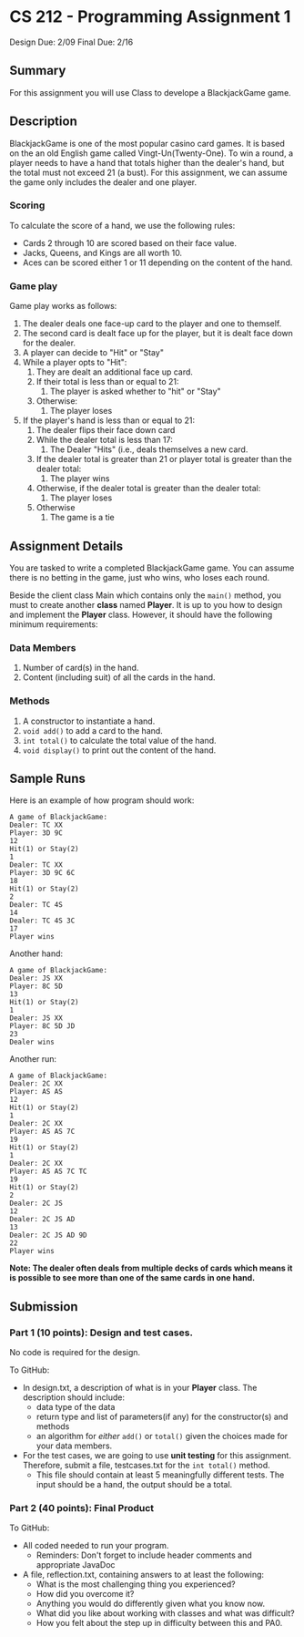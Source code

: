 # CS 212 - Programming Assignment 1
Design Due: 2/09
Final Due: 2/16

## Summary
For this assignment you will use Class to develope a BlackjackGame game.

## Description
BlackjackGame is one of the most popular casino card games. It is based on the an old English game called Vingt-Un(Twenty-One). To win a round, a player needs to have a hand that totals higher than the dealer's hand, but the total must not exceed 21 (a bust). For this assignment, we can assume the game only includes the dealer and one player.

### Scoring
To calculate the score of a hand, we use the following rules:  
* Cards 2 through 10 are scored based on their face value.  
* Jacks, Queens, and Kings are all worth 10.  
* Aces can be scored either 1 or 11 depending on the content of the hand.  

### Game play
Game play works as follows:  
1. The dealer deals one face-up card to the player and one to themself.  
2. The second card is dealt face up for the player, but it is dealt face down for the dealer.    
3. A player can decide to "Hit" or "Stay"  
4. While a player opts to "Hit":  
    1. They are dealt an additional face up card.  
    2. If their total is less than or equal to 21:  
        1. The player is asked whether to "hit" or "Stay"  
    3. Otherwise:
        1. The player loses  
5. If the player's hand is less than or equal to 21:  
    1. The dealer flips their face down card
    2. While the dealer total is less than 17:
        1. The Dealer "Hits" (i.e., deals themselves a new card.
    3. If the dealer total is greater than 21 or player total is greater than the dealer total:
        1. The player wins
    4. Otherwise, if the dealer total is greater than the dealer total:
        1. The player loses
    5. Otherwise
        1. The game is a tie

## Assignment Details
You are tasked to write a completed BlackjackGame game. You can assume there is no betting in the game, just who wins, who loses each round.

Beside the client class Main which contains only the `main()` method, you must to create another **class** named **Player**. It is up to you how to design and implement the **Player** class. However, it should have the following minimum requirements:

### Data Members

1. Number of card(s) in the hand.
2. Content (including suit) of all the cards in the hand.

### Methods

1. A constructor to instantiate a hand.
2. `void add()` to add a card to the hand.
3. `int total()` to calculate the total value of the hand.
4. `void display()` to print out the content of the hand.

## Sample Runs

Here is an example of how program should work:

```
A game of BlackjackGame:
Dealer: TC XX
Player: 3D 9C 
12
Hit(1) or Stay(2)
1
Dealer: TC XX
Player: 3D 9C 6C 
18
Hit(1) or Stay(2)
2
Dealer: TC 4S 
14
Dealer: TC 4S 3C 
17
Player wins
```
Another hand:

```
A game of BlackjackGame:
Dealer: JS XX
Player: 8C 5D 
13
Hit(1) or Stay(2)
1
Dealer: JS XX
Player: 8C 5D JD 
23
Dealer wins
```

Another run:

```
A game of BlackjackGame:
Dealer: 2C XX
Player: AS AS 
12
Hit(1) or Stay(2)
1
Dealer: 2C XX
Player: AS AS 7C 
19
Hit(1) or Stay(2)
1
Dealer: 2C XX
Player: AS AS 7C TC 
19
Hit(1) or Stay(2)
2
Dealer: 2C JS 
12
Dealer: 2C JS AD 
13
Dealer: 2C JS AD 9D 
22
Player wins
```

**Note: The dealer often deals from multiple decks of cards which means it is possible to see more than one of the same cards in one hand.**

## Submission

### Part 1 (10 points): Design and test cases.
No code is required for the design.

To GitHub:  
* In design.txt, a description of what is in your **Player** class. The description should include:  
    * data type of the data  
    * return type and list of parameters(if any) for the constructor(s) and methods  
    * an algorithm for *either* `add()` or `total()` given the choices made for your data members.  
* For the test cases, we are going to use **unit testing** for this assignment. Therefore, submit a file, testcases.txt for the `int total()` method.  
    * This file should contain at least 5 meaningfully different tests. The input should be a hand, the output should be a total.  

### Part 2 (40 points):  Final Product

To GitHub:
* All coded needed to run your program.  
    * Reminders: Don't forget to include header comments and appropriate JavaDoc  
* A file, reflection.txt, containing answers to at least the following:  
    * What is the most challenging thing you experienced?  
    * How did you overcome it?  
    * Anything you would do differently given what you know now. 
    * What did you like about working with classes and what was difficult?  
    * How you felt about the step up in difficulty between this and PA0.

